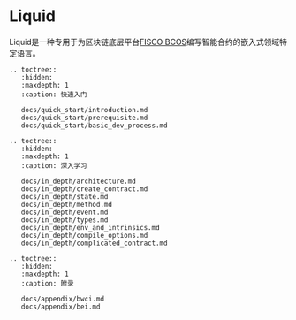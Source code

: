 # Liquid

Liquid是一种专用于为区块链底层平台[FISCO BCOS](https://fisco-bcos-documentation.readthedocs.io/zh_CN/latest/)编写智能合约的嵌入式领域特定语言。

```eval_rst
.. toctree::
   :hidden:
   :maxdepth: 1
   :caption: 快速入门

   docs/quick_start/introduction.md
   docs/quick_start/prerequisite.md
   docs/quick_start/basic_dev_process.md

.. toctree::
   :hidden:
   :maxdepth: 1
   :caption: 深入学习

   docs/in_depth/architecture.md
   docs/in_depth/create_contract.md
   docs/in_depth/state.md
   docs/in_depth/method.md
   docs/in_depth/event.md
   docs/in_depth/types.md
   docs/in_depth/env_and_intrinsics.md
   docs/in_depth/compile_options.md
   docs/in_depth/complicated_contract.md

.. toctree::
   :hidden:
   :maxdepth: 1
   :caption: 附录

   docs/appendix/bwci.md
   docs/appendix/bei.md
```
